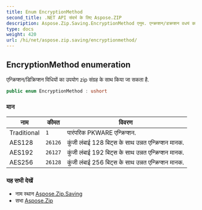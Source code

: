 ```yaml
---
title: Enum EncryptionMethod
second_title: .NET API संदर्भ के लिए Aspose.ZIP
description: Aspose.Zip.Saving.EncryptionMethod एनुम. एन्क्रप्शन/डक्रप्शन वधयं क उपयग zip संग्रह के सथ कय ज सकत है.
type: docs
weight: 420
url: /hi/net/aspose.zip.saving/encryptionmethod/
---
```

## EncryptionMethod enumeration

एन्क्रिप्शन/डिक्रिप्शन विधियों का उपयोग zip संग्रह के साथ किया जा सकता है.

```csharp
public enum EncryptionMethod : ushort
```

### मान

| नाम | कीमत | विवरण |
| --- | --- | --- |
| Traditional | `1` | पारंपरिक PKWARE एन्क्रिप्शन. |
| AES128 | `26126` | कुंजी लंबाई 128 बिट्स के साथ उन्नत एन्क्रिप्शन मानक. |
| AES192 | `26127` | कुंजी लंबाई 192 बिट्स के साथ उन्नत एन्क्रिप्शन मानक. |
| AES256 | `26128` | कुंजी लंबाई 256 बिट्स के साथ उन्नत एन्क्रिप्शन मानक. |

### यह सभी देखें

* नाम स्थान [Aspose.Zip.Saving](../../aspose.zip.saving/)
* सभा [Aspose.Zip](../../)


